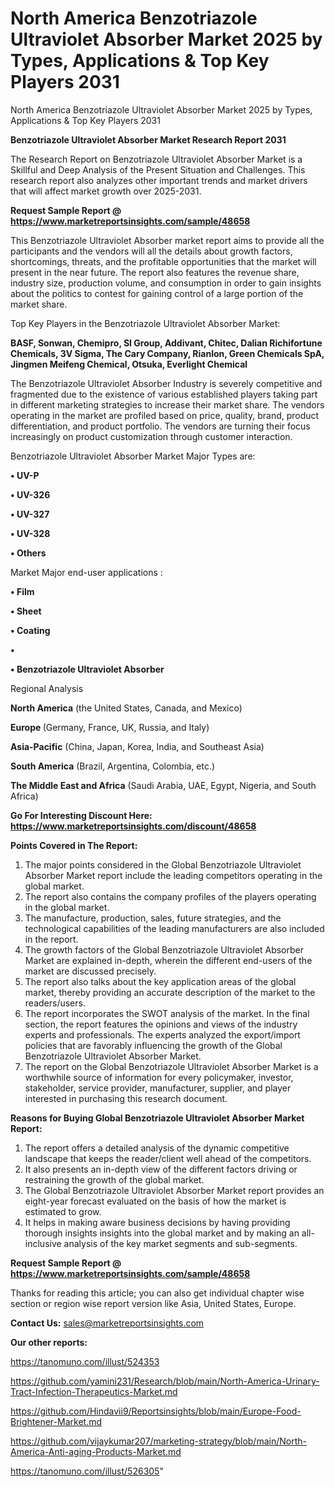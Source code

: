 # North America Benzotriazole Ultraviolet Absorber Market 2025 by Types, Applications & Top Key Players 2031
North America Benzotriazole Ultraviolet Absorber Market 2025 by Types, Applications & Top Key Players 2031

<strong>Benzotriazole Ultraviolet Absorber Market Research Report 2031</strong>

The Research Report on Benzotriazole Ultraviolet Absorber Market is a Skillful and Deep Analysis of the Present Situation and Challenges. This research report also analyzes other important trends and market drivers that will affect market growth over 2025-2031.

<strong>Request Sample Report @ <a href=https://www.marketreportsinsights.com/sample/48658>https://www.marketreportsinsights.com/sample/48658</a></strong>

This Benzotriazole Ultraviolet Absorber market report aims to provide all the participants and the vendors will all the details about growth factors, shortcomings, threats, and the profitable opportunities that the market will present in the near future. The report also features the revenue share, industry size, production volume, and consumption in order to gain insights about the politics to contest for gaining control of a large portion of the market share.

Top Key Players in the Benzotriazole Ultraviolet Absorber Market:

<strong>BASF, Sonwan, Chemipro, SI Group, Addivant, Chitec, Dalian Richifortune Chemicals, 3V Sigma, The Cary Company, Rianlon, Green Chemicals SpA, Jingmen Meifeng Chemical, Otsuka, Everlight Chemical</strong>

The Benzotriazole Ultraviolet Absorber Industry is severely competitive and fragmented due to the existence of various established players taking part in different marketing strategies to increase their market share. The vendors operating in the market are profiled based on price, quality, brand, product differentiation, and product portfolio. The vendors are turning their focus increasingly on product customization through customer interaction.

Benzotriazole Ultraviolet Absorber Market Major Types are:

<strong>•  UV-P

•  UV-326

•  UV-327

•  UV-328

•  Others</strong>

Market Major end-user applications :

<strong>•  Film

•  Sheet

•  Coating

•  

•  Benzotriazole Ultraviolet Absorber</strong>

Regional Analysis

</u><strong><b>North America</b></strong> (the United States, Canada, and Mexico)

<strong><b>Europe </b></strong>(Germany, France, UK, Russia, and Italy)

<strong><b>Asia-Pacific</b></strong> (China, Japan, Korea, India, and Southeast Asia)

<strong><b>South America</b></strong> (Brazil, Argentina, Colombia, etc.)

<strong><b>The Middle East and Africa</b></strong> (Saudi Arabia, UAE, Egypt, Nigeria, and South Africa)

<strong>Go For Interesting Discount Here: <a href=https://www.marketreportsinsights.com/discount/48658>https://www.marketreportsinsights.com/discount/48658</a></strong>

<strong>Points Covered in The Report:</strong>
<ol>
  <li>The major points considered in the Global Benzotriazole Ultraviolet Absorber Market report include the leading competitors operating in the global market.</li>
  <li>The report also contains the company profiles of the players operating in the global market.</li>
  <li>The manufacture, production, sales, future strategies, and the technological capabilities of the leading manufacturers are also included in the report.</li>
  <li>The growth factors of the Global Benzotriazole Ultraviolet Absorber Market are explained in-depth, wherein the different end-users of the market are discussed precisely.</li>
  <li>The report also talks about the key application areas of the global market, thereby providing an accurate description of the market to the readers/users.</li>
  <li>The report incorporates the SWOT analysis of the market. In the final section, the report features the opinions and views of the industry experts and professionals. The experts analyzed the export/import policies that are favorably influencing the growth of the Global Benzotriazole Ultraviolet Absorber Market.</li>
  <li>The report on the Global Benzotriazole Ultraviolet Absorber Market is a worthwhile source of information for every policymaker, investor, stakeholder, service provider, manufacturer, supplier, and player interested in purchasing this research document.</li>
</ol>
<strong>Reasons for Buying Global Benzotriazole Ultraviolet Absorber Market Report:</strong>

<ol>
  <li>The report offers a detailed analysis of the dynamic competitive landscape that keeps the reader/client well ahead of the competitors.</li>
  <li>It also presents an in-depth view of the different factors driving or restraining the growth of the global market.</li>
  <li>The Global Benzotriazole Ultraviolet Absorber Market report provides an eight-year forecast evaluated on the basis of how the market is estimated to grow.</li>
  <li>It helps in making aware business decisions by having providing thorough insights insights into the global market and by making an all-inclusive analysis of the key market segments and sub-segments.</li>
</ol>
<strong>Request Sample Report @ <a href=https://www.marketreportsinsights.com/sample/48658>https://www.marketreportsinsights.com/sample/48658</a></strong>


Thanks for reading this article; you can also get individual chapter wise section or region wise report version like Asia, United States, Europe.

<strong>Contact Us:</strong>
sales@marketreportsinsights.com

<strong>Our other reports:</strong>

<a href=https://tanomuno.com/illust/524353>https://tanomuno.com/illust/524353</a>

<a href=https://github.com/yamini231/Research/blob/main/North-America-Urinary-Tract-Infection-Therapeutics-Market.md>https://github.com/yamini231/Research/blob/main/North-America-Urinary-Tract-Infection-Therapeutics-Market.md</a>

<a href=https://github.com/Hindavii9/Reportsinsights/blob/main/Europe-Food-Brightener-Market.md>https://github.com/Hindavii9/Reportsinsights/blob/main/Europe-Food-Brightener-Market.md</a>

<a href=https://github.com/vijaykumar207/marketing-strategy/blob/main/North-America-Anti-aging-Products-Market.md>https://github.com/vijaykumar207/marketing-strategy/blob/main/North-America-Anti-aging-Products-Market.md</a>

<a href=https://tanomuno.com/illust/526305>https://tanomuno.com/illust/526305</a>"
